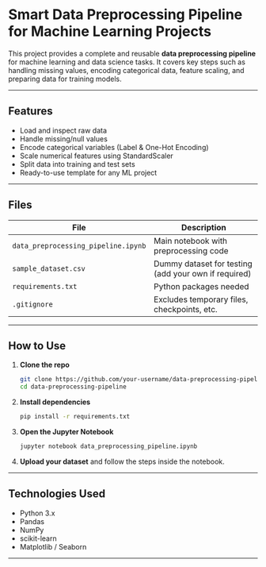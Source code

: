 # Smart Data Preprocessing Pipeline for Machine Learning Projects

This project provides a complete and reusable **data preprocessing pipeline** for machine learning and data science tasks. It covers key steps such as handling missing values, encoding categorical data, feature scaling, and preparing data for training models.

---

## Features

- Load and inspect raw data
- Handle missing/null values
- Encode categorical variables (Label & One-Hot Encoding)
- Scale numerical features using StandardScaler
- Split data into training and test sets
- Ready-to-use template for any ML project

---

## Files

| File | Description |
|------|-------------|
| `data_preprocessing_pipeline.ipynb` | Main notebook with preprocessing code |
| `sample_dataset.csv` | Dummy dataset for testing (add your own if required) |
| `requirements.txt` | Python packages needed |
| `.gitignore` | Excludes temporary files, checkpoints, etc. |

---

## How to Use

1. **Clone the repo**
   ```bash
   git clone https://github.com/your-username/data-preprocessing-pipeline.git
   cd data-preprocessing-pipeline
   ```

2. **Install dependencies**
   ```bash
   pip install -r requirements.txt
   ```

3. **Open the Jupyter Notebook**
   ```bash
   jupyter notebook data_preprocessing_pipeline.ipynb
   ```

4. **Upload your dataset** and follow the steps inside the notebook.

---

## Technologies Used

- Python 3.x
- Pandas
- NumPy
- scikit-learn
- Matplotlib / Seaborn

---
